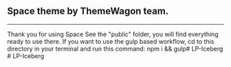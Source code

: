 ## Space theme by ThemeWagon team.
---
Thank you for using Space See the "public" folder, you will find everything ready to use there. If you want to use the gulp based workflow, cd to this directory in your terminal and run this command: npm i && gulp#   L P - I c e b e r g  
 #   L P - I c e b e r g  
 